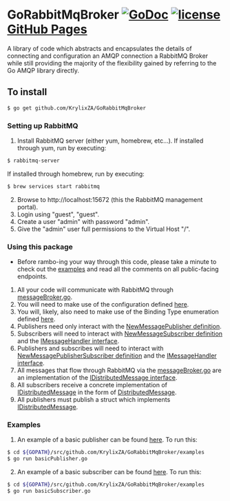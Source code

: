 # GoRabbitMqBroker [![GoDoc](https://godoc.org/github.com/KrylixZA/GoRabbitMqBroker?status.svg)](https://godoc.org/github.com/KrylixZA/GoRabbitMqBroker) [![license](http://img.shields.io/badge/license-MIT-red.svg?style=flat)](https://github.com/KrylixZA/GoRabbitMqBroker/blob/master/LICENSE) [GitHub Pages](https://krylixza.github.io/GoRabbitMqBroker/)
A library of code which abstracts and encapsulates the details of connecting and configuration an AMQP connection a RabbitMQ Broker while still providing the majority of the flexibility gained by referring to the Go AMQP library directly.

## To install
```bash
$ go get github.com/KrylixZA/GoRabbitMqBroker
```

### Setting up RabbitMQ
1. Install RabbitMQ server (either yum, homebrew, etc...). If installed through yum, run by executing:
```bash
$ rabbitmq-server
```
If installed through homebrew, run by executing:
```bash
$ brew services start rabbitmq
```
2. Browse to http://localhost:15672 (this the RabbitMQ management portal).
3. Login using "guest", "guest".
4. Create a user "admin" with password "admin".
5. Give the "admin" user full permissions to the Virtual Host "/".

### Using this package
* Before rambo-ing your way through this code, please take a minute to check out the [examples](https://github.com/KrylixZA/GoRabbitMqBroker/tree/master/examples) and read all the comments on all public-facing endpoints.

1. All your code will communicate with RabbitMQ through [messageBroker.go](https://github.com/KrylixZA/GoRabbitMqBroker/blob/master/broker/messageBroker.go).
2. You will need to make use of the configuration defined [here](https://github.com/KrylixZA/GoRabbitMqBroker/blob/master/models/config.go).
3. You will, likely, also need to make use of the Binding Type enumeration defined [here](https://github.com/KrylixZA/GoRabbitMqBroker/blob/master/bindingType/bindingTypes.go).
4. Publishers need only interact with the [NewMessagePublisher definition](https://github.com/KrylixZA/GoRabbitMqBroker/blob/master/broker/messageBroker.go#L70).
5. Subscribers will need to interact with [NewMessageSubscriber definition](hhttps://github.com/KrylixZA/GoRabbitMqBroker/blob/master/broker/messageBroker.go#L41) and the [IMessageHandler interface](https://github.com/KrylixZA/GoRabbitMqBroker/blob/master/processing/messageHandler.go#L9).
6. Publishers and subscribes will need to interact with [NewMessagePublisherSubscriber definition](https://github.com/KrylixZA/GoRabbitMqBroker/blob/master/broker/messageBroker.go#L94) and the [IMessageHandler interface](https://github.com/KrylixZA/GoRabbitMqBroker/blob/master/processing/messageHandler.go#L9).
7. All messages that flow through RabbitMQ via the [messageBroker.go](https://github.com/KrylixZA/GoRabbitMqBroker/blob/master/broker/messageBroker.go) are an implementation of the [IDistributedMessage interface](https://github.com/KrylixZA/GoRabbitMqBroker/blob/master/models/distributedMessage.go#L24).
8. All subscribers receive a concrete implementation of [IDistributedMessage](https://github.com/KrylixZA/GoRabbitMqBroker/blob/master/models/distributedMessage.go#L24) in the form of [DistributedMessage](https://github.com/KrylixZA/GoRabbitMqBroker/blob/master/models/distributedMessage.go#L24).
9. All publishers must publish a struct which implements [IDistributedMessage](https://github.com/KrylixZA/GoRabbitMqBroker/blob/master/models/distributedMessage.go#L24).

### Examples
1. An example of a basic publisher can be found [here](https://github.com/KrylixZA/GoRabbitMqBroker/blob/master/examples/basicPublisher.go). To run this:
```bash
$ cd ${GOPATH}/src/github.com/KrylixZA/GoRabbitMqBroker/examples
$ go run basicPublisher.go
```
2. An example of a basic subscriber can be found [here](https://github.com/KrylixZA/GoRabbitMqBroker/blob/master/examples/basicSubscriber.go). To run this:
```bash
$ cd ${GOPATH}/src/github.com/KrylixZA/GoRabbitMqBroker/examples
$ go run basicSubscriber.go
```